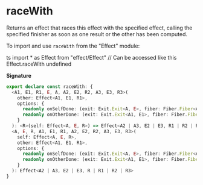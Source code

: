# raceWith

Returns an effect that races this effect with the specified effect, calling
the specified finisher as soon as one result or the other has been computed.

To import and use `raceWith` from the "Effect" module:

ts
import \* as Effect from "effect/Effect"
// Can be accessed like this
Effect.raceWith
undefined

**Signature**

```ts
export declare const raceWith: {
  <A1, E1, R1, E, A, A2, E2, R2, A3, E3, R3>(
    other: Effect<A1, E1, R1>,
    options: {
      readonly onSelfDone: (exit: Exit.Exit<A, E>, fiber: Fiber.Fiber<A1, E1>) => Effect<A2, E2, R2>
      readonly onOtherDone: (exit: Exit.Exit<A1, E1>, fiber: Fiber.Fiber<A, E>) => Effect<A3, E3, R3>
    }
  ): <R>(self: Effect<A, E, R>) => Effect<A2 | A3, E2 | E3, R1 | R2 | R3 | R>
  <A, E, R, A1, E1, R1, A2, E2, R2, A3, E3, R3>(
    self: Effect<A, E, R>,
    other: Effect<A1, E1, R1>,
    options: {
      readonly onSelfDone: (exit: Exit.Exit<A, E>, fiber: Fiber.Fiber<A1, E1>) => Effect<A2, E2, R2>
      readonly onOtherDone: (exit: Exit.Exit<A1, E1>, fiber: Fiber.Fiber<A, E>) => Effect<A3, E3, R3>
    }
  ): Effect<A2 | A3, E2 | E3, R | R1 | R2 | R3>
}
```
